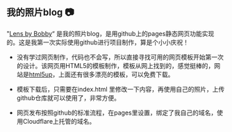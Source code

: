 ## 我的照片blog :camera:
"[Lens by Bobby](https://photo-blog.761226.xyz/)“ 是我的照片blog，是用github上的pages静态网页功能实现的。这是我第一次实际使用github进行项目制作，算是个小小庆祝！

- 没有学过网页制作，代码也不会写，所以直接寻找可用的网页模板开始第一次的设计。该网页用HTML5的模板制作，模板从网上找到的，感觉挺棒的，网站是[html5up](https://html5up.net)，上面还有很多漂亮的模板，可以免费下载。

- 模板下载后，只需要在index.html 里修改一下内容，再使用自己的照片，上传github仓库就可以使用了，非常方便。

- 网页发布按照github的标准流程，在pages里设置，绑定了我自己的域名，使用Cloudflare上托管的域名。
